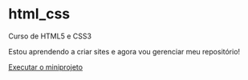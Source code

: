 # html_css
 Curso de HTML5 e CSS3

Estou aprendendo a criar sites e agora vou gerenciar meu repositório!

<a href="https://thaisamonteiro.github.io/html_css/exercicios/miniprojeto/android">Executar o miniprojeto</a>



